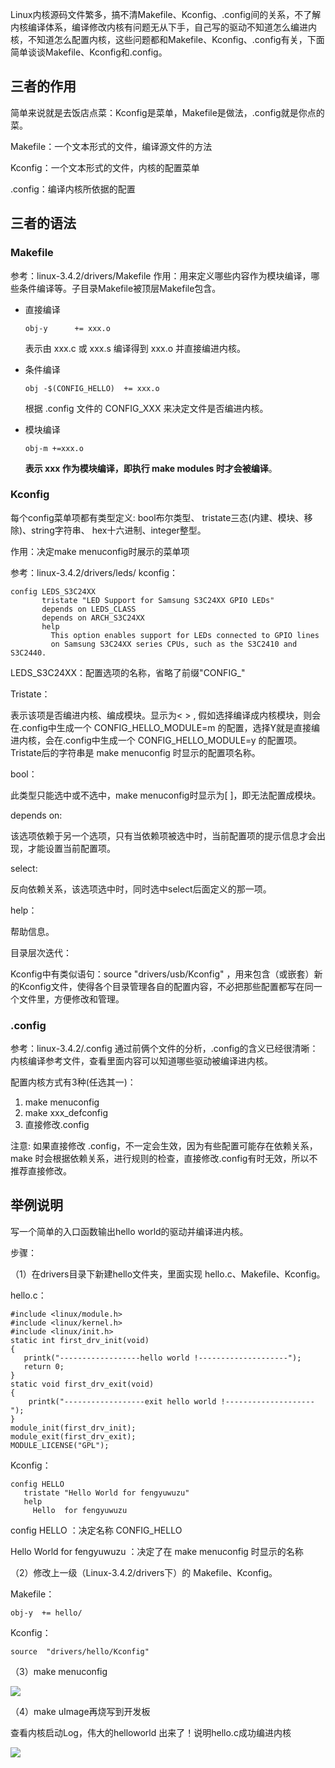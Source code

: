Linux内核源码文件繁多，搞不清Makefile、Kconfig、.config间的关系，不了解内核编译体系，编译修改内核有问题无从下手，自己写的驱动不知道怎么编进内核，不知道怎么配置内核，这些问题都和Makefile、Kconfig、.config有关，下面简单谈谈Makefile、Kconfig和.config。

## 三者的作用 ##

简单来说就是去饭店点菜：Kconfig是菜单，Makefile是做法，.config就是你点的菜。

Makefile：一个文本形式的文件，编译源文件的方法

Kconfig：一个文本形式的文件，内核的配置菜单

.config：编译内核所依据的配置

## 三者的语法 ##

### Makefile ###

参考：linux-3.4.2/drivers/Makefile
作用：用来定义哪些内容作为模块编译，哪些条件编译等。子目录Makefile被顶层Makefile包含。

- 直接编译

	`obj-y      += xxx.o`

	表示由 xxx.c 或 xxx.s 编译得到 xxx.o 并直接编进内核。
 
- 条件编译

	`obj -$(CONFIG_HELLO)  += xxx.o`

	根据 .config 文件的 CONFIG_XXX 来决定文件是否编进内核。
 
- 模块编译

	`obj-m +=xxx.o`

	**表示 xxx 作为模块编译，即执行 make modules 时才会被编译**。
 
### Kconfig ###

每个config菜单项都有类型定义: bool布尔类型、 tristate三态(内建、模块、移除)、string字符串、 hex十六进制、integer整型。

作用：决定make menuconfig时展示的菜单项

参考：linux-3.4.2/drivers/leds/ kconfig：

	config LEDS_S3C24XX
	       tristate "LED Support for Samsung S3C24XX GPIO LEDs"
	       depends on LEDS_CLASS
	       depends on ARCH_S3C24XX
	       help
	         This option enables support for LEDs connected to GPIO lines
	         on Samsung S3C24XX series CPUs, such as the S3C2410 and S3C2440.

LEDS_S3C24XX：配置选项的名称，省略了前缀"CONFIG_"

Tristate：

表示该项是否编进内核、编成模块。显示为< > , 假如选择编译成内核模块，则会在.config中生成一个 CONFIG_HELLO_MODULE=m 的配置，选择Y就是直接编进内核，会在.config中生成一个 CONFIG_HELLO_MODULE=y 的配置项。Tristate后的字符串是 make menuconfig 时显示的配置项名称。

bool：

此类型只能选中或不选中，make menuconfig时显示为[ ]，即无法配置成模块。
 
depends on:

该选项依赖于另一个选项，只有当依赖项被选中时，当前配置项的提示信息才会出现，才能设置当前配置项。

select:

反向依赖关系，该选项选中时，同时选中select后面定义的那一项。

help：

帮助信息。
 
目录层次迭代：

Kconfig中有类似语句：source "drivers/usb/Kconfig" ，用来包含（或嵌套）新的Kconfig文件，使得各个目录管理各自的配置内容，不必把那些配置都写在同一个文件里，方便修改和管理。
 
### .config ###

参考：linux-3.4.2/.config
通过前俩个文件的分析，.config的含义已经很清晰：内核编译参考文件，查看里面内容可以知道哪些驱动被编译进内核。

配置内核方式有3种(任选其一)：

1. make menuconfig
2. make xxx_defconfig
3. 直接修改.config

注意: 如果直接修改 .config，不一定会生效，因为有些配置可能存在依赖关系，make 时会根据依赖关系，进行规则的检查，直接修改.config有时无效，所以不推荐直接修改。

## 举例说明 ##

写一个简单的入口函数输出hello world的驱动并编译进内核。

步骤：

（1）在drivers目录下新建hello文件夹，里面实现 hello.c、Makefile、Kconfig。
 
hello.c：

	#include <linux/module.h>  
	#include <linux/kernel.h> 
	#include <linux/init.h>  
	static int first_drv_init(void)  
	{ 
	   printk("------------------hello world !--------------------");  
	   return 0;  
	} 
	static void first_drv_exit(void) 
	{  
	    printk("------------------exit hello world !--------------------"); 
	}  
	module_init(first_drv_init); 
	module_exit(first_drv_exit); 
	MODULE_LICENSE("GPL");

Kconfig：

	config HELLO  
	   tristate "Hello World for fengyuwuzu"  
	   help  
	     Hello  for fengyuwuzu  

config HELLO ：决定名称 CONFIG_HELLO

Hello World for fengyuwuzu ：决定了在 make menuconfig 时显示的名称
 
（2）修改上一级（Linux-3.4.2/drivers下）的 Makefile、Kconfig。

Makefile：

	obj-y  += hello/

Kconfig：

	source  "drivers/hello/Kconfig"

（3）make menuconfig

![](http://i.imgur.com/bHMpu4f.jpg)

（4）make uImage再烧写到开发板
 
查看内核启动Log，伟大的helloworld 出来了！说明hello.c成功编进内核

![](http://i.imgur.com/xkOBSWk.jpg)
